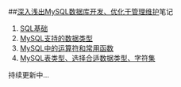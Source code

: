 ##[深入浅出MySQL数据库开发、优化于管理维护][1]笔记

1. [SQL基础][2]
2. [MySQL支持的数据类型][3]
3. [MySQL中的运算符和常用函数][4]
4. [MySQL表类型、选择合适数据类型、字符集][5]

持续更新中... 

[1]: https://book.douban.com/subject/25817684/
[2]: https://github.com/Melody12ab/db_mysql_note/blob/master/sqlbasic.md
[3]: https://github.com/Melody12ab/db_mysql_note/blob/master/mysql_data_type.md
[4]: https://github.com/Melody12ab/db_mysql_note/blob/master/mysql_operator_and_func.md
[5]: https://github.com/Melody12ab/db_mysql_note/blob/master/table_type_and_code.md
